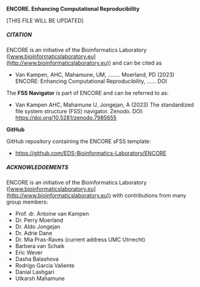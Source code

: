 **ENCORE. Enhancing Computational Reproducibility** 

[THIS FILE WILL BE UPDATED]



##### CITATION

ENCORE is an initiative of the Bioinformatics Laboratory ([www.bioinformaticslaboratory.eu](http://www.bioinformaticslaboratory.eu)) and can be cited as

* Van Kampen, AHC, Mahamune, UM, ........ Moerland, PD (2023) ENCORE: Enhancing Computational Reproducibility, ...... DOI



The **FSS Navigator** is part of ENCORE and can be referred to as:

* Van Kampen AHC, Mahamune U, Jongejan, A (2023) The standardized file system structure (FSS) navigator. Zenodo. DOI: https://doi.org/10.5281/zenodo.7985655



**GitHub**

GitHub repository containing the ENCORE sFSS template:

* https://github.com/EDS-Bioinformatics-Laboratory/ENCORE





##### ACKNOWLEDGEMENTS

ENCORE is an initiative of the Bioinformatics Laboratory ([www.bioinformaticslaboratory.eu](http://www.bioinformaticslaboratory.eu)) with contributions from many group members:

- Prof. dr. Antoine van Kampen
- Dr. Perry Moerland
- Dr. Aldo Jongejan
- Dr. Adrie Dane
- Dr. Mia Pras-Raves (current address UMC Utrrecht)
- Barbera van Schaik
- Eric Wever
- Dasha Balashova
- Rodrigo Garcia Valiente
- Danial Lashgari
- Utkarsh Mahamune



